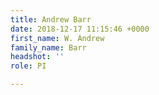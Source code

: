 ```yaml
---
title: Andrew Barr
date: 2018-12-17 11:15:46 +0000
first_name: W. Andrew
family_name: Barr
headshot: ''
role: PI

---
```

